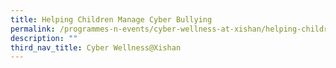```yaml
---
title: Helping Children Manage Cyber Bullying
permalink: /programmes-n-events/cyber-wellness-at-xishan/helping-children-manage-cyber-bullying
description: ""
third_nav_title: Cyber Wellness@Xishan
---
```

